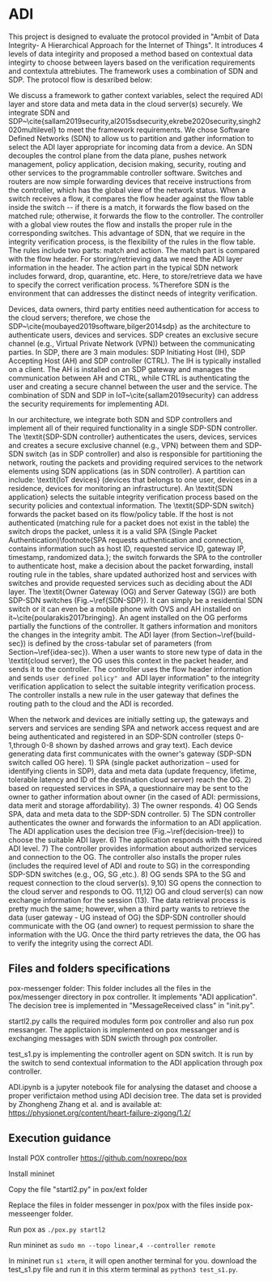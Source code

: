 # ADI

This project is designed to evaluate the protocol provided in "Ambit of Data Integrity- A Hierarchical Approach for the Internet of Things". It introduces 4 levels of data integirity and proposed a method based on contextual data integirty to choose between layers based on the verification requirements and contextula attrebiutes. The framework uses a combination of SDN and SDP. The protocol flow is desxribed below:

We discuss a framework to gather context variables, select the required ADI layer and store data and meta data in the cloud server(s) securely. We integrate SDN and SDP~\cite{sallam2019security,al2015sdsecurity,ekrebe2020security,singh2020multilevel} to meet the framework requirements. We chose Software Defined Networks (SDN) to allow us to partition and gather information to select the ADI layer appropriate for incoming data from a device. An SDN decouples the control plane from the data plane, pushes network management, policy application, decision making, security, routing and other services to the programmable controller software. Switches and routers are now simple forwarding devices that receive instructions from the controller, which has the global view of the network status. When a switch receives a flow, it compares the flow header against the flow table inside the switch -- if there is a match, it forwards the flow based on the matched rule; otherwise, it forwards the flow to the controller. The controller with a global view routes the flow and installs the proper rule in the corresponding switches. This advantage of SDN, that we require in the integrity verification process, is the flexibility of the rules in the flow table. The rules include two parts: match and action. The match part is compared with the flow header. For storing/retrieving data we need the ADI layer information in the header. The action part in the typical SDN network includes forward, drop, quarantine, etc. Here, to store/retrieve data we have to specify the correct verification process. %Therefore SDN is the environment that can addresses the distinct needs of integrity verification.

Devices, data owners, third party entities need authentication for access to the cloud servers; therefore, we chose the SDP~\cite{moubayed2019software,bilger2014sdp} as the architecture to authenticate users, devices and services. SDP creates an exclusive secure channel (e.g., Virtual Private Network (VPN)) between the communicating parties. In SDP, there are 3 main modules: SDP Initiating Host (IH), SDP Accepting Host (AH) and SDP controller (CTRL). The IH is typically installed on a client. The AH is installed on an SDP gateway and manages the communication between AH and CTRL, while CTRL is authenticating the user and creating a secure channel between the user and the service. The combination of SDN and SDP in IoT~\cite{sallam2019security} can address the security requirements for implementing ADI.

In our architecture, we integrate both SDN and SDP controllers and implement all of their required functionality in a single SDP-SDN controller. The \textit{SDP-SDN controller} authenticates the users, devices, services and creates a secure exclusive channel (e.g., VPN) between them and SDP-SDN switch (as in SDP controller) and also is responsible for partitioning the network, routing the packets and providing required services to the network elements using SDN applications (as in SDN controller). A partition can include: \textit{IoT devices} (devices that belongs to one user, devices in a residence, devices for monitoring an infrastructure). An \textit{SDN application} selects the suitable integrity verification process based on the security policies and contextual information. The \textit{SDP-SDN switch} forwards the packet based on its flow/policy table. If the host is not authenticated (matching rule for a packet does not exist in the table) the switch drops the packet, unless it is a valid SPA (Single Packet Authentication)\footnote{SPA requests authentication and connection, contains information such as host ID, requested service ID, gateway IP, timestamp, randomized data.}; the switch forwards the SPA to the controller to authenticate host, make a decision about the packet forwarding, install routing rule in the tables, share updated authorized host and services with switches and provide requested services such as deciding about the ADI layer. The \textit{Owner Gateway (OG) and Server Gateway (SG)} are both SDP-SDN switches (Fig.~\ref{SDN-SDP}). It can simply be a residential SDN switch or it can  even be a mobile phone with OVS and AH installed on it~\cite{poularakis2017bringing}. An agent installed on the OG performs partially the functions of the controller. It gathers information and monitors the changes in the integrity ambit. The ADI layer (from Section~\ref{build-sec}) is defined by the cross-tabular set of parameters (from Section~\ref{idea-sec}). When a user wants to store new type of data in the \textit{cloud server}, the OG uses this context in the packet header, and sends it to the controller. The controller uses the flow header information and sends ``user defined policy" and ``ADI layer information" to the integrity verification application to select the suitable integrity verification process. The controller installs a new rule in the user gateway that defines the routing path to the cloud and the ADI is recorded.

When the network and devices are initially setting up, the gateways and servers and services are sending SPA and network access request and are being authenticated and registered in an SDP-SDN controller (steps 0-1,through 0-8 shown by dashed arrows and gray text). Each device generating data first communicates with the owner's gateway (SDP-SDN switch called OG here). 1) SPA (single packet authorization – used for identifying clients in SDP), data and meta data (update frequency, lifetime, tolerable latency and ID of the destination cloud server) reach the OG. 2) based on requested services in SPA, a questionnaire may be sent to the owner to gather information about owner (in the cased of ADI: permissions, data merit and storage affordability). 3) The owner responds. 4) OG Sends SPA, data and meta data to the SDP-SDN controller. 5) The SDN controller authenticates the owner and forwards the information to an ADI application. The ADI application uses the decision tree (Fig.~\ref{decision-tree}) to choose the suitable ADI layer. 6) The application responds with the required ADI level. 7) The controller provides information about authorized services and connection to the OG. The controller also installs the proper rules (includes the required level of ADI and route to SG) in the corresponding SDP-SDN switches (e.g., OG, SG ,etc.). 8) OG sends SPA to the SG and request connection to the cloud server(s). 
9,10) SG opens the connection to the cloud server and responds to OG. 
11,12) OG and cloud server(s) can now exchange information for the session (13). The data retrieval process is pretty much the same; however, when a third party wants to retrieve the data (user gateway - UG instead of OG) the SDP-SDN controller should communicate with the OG (and owner) to request permission to share the information with the UG. Once the third party retrieves the data, the OG has to verify the integrity using the correct ADI.

## Files and folders specifications

pox-messenger folder: This folder includes all the files in the pox/messenger directory in pox controller. It implements "ADI application". The decision tree is implemented in "MessageReceived class" in "init.py". 

startl2.py calls the required modules form pox controller and also run pox messanger. The applictaion is implemented on pox messanger and is exchanging messages with SDN swicth through pox controller. 

test_s1.py is implementing the controller agent on SDN switch. It is run by the switch to send contextual information to the ADI application through pox controller. 

ADI.ipynb is a jupyter notebook file for analysing the dataset and choose a proper verifictaion method using ADI decision tree. The data set is provided by Zhongheng Zhang et al. and is available at: https://physionet.org/content/heart-failure-zigong/1.2/

## Execution guidance

Install POX controller https://github.com/noxrepo/pox

Install mininet

Copy the file "startl2.py" in pox/ext folder

Replace the files in folder messenger in pox/pox with the files inside pox-messeenger folder.

Run pox as `./pox.py startl2`

Run mininet as `sudo mn --topo linear,4 --controller remote`

In mininet run `s1 xterm`, it will open another terminal for you. download the test_s1.py file and run it in this xterm terminal as `python3 test_s1.py`.

